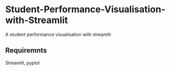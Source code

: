 # Student-Performance-Visualisation-with-Streamlit
A student performance visualisation with streamlit
## Requiremnts
Streamlit, pyplot
